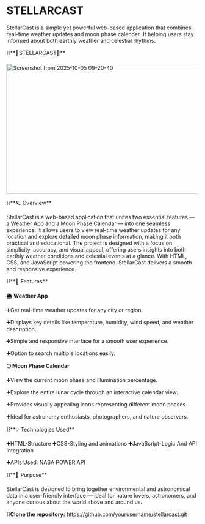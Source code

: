 # STELLARCAST
 StellarCast is a simple yet powerful web-based application that combines real-time weather updates and moon phase calender .It helping users stay informed about both earthly weather and celestial rhythms.

⛓️**🌌STELLARCAST🚀**

<img width="520" height="340" alt="Screenshot from 2025-10-05 09-20-40" src="https://github.com/user-attachments/assets/863c2cd2-83f1-4539-aa55-40866752dcd2" />


⛓️**🪐 Overview**

StellarCast is a web-based application that unites two essential features — a Weather App and a Moon Phase Calendar — into one seamless experience.
It allows users to view real-time weather updates for any location and explore detailed moon phase information, making it both practical and educational.
The project is designed with a focus on simplicity, accuracy, and visual appeal, offering users insights into both earthly weather conditions and celestial events at a glance.
With HTML, CSS, and JavaScript powering the frontend. StellarCast delivers a smooth and responsive experience.

⛓️**🚀 Features**

**🌦️ Weather App**

➕Get real-time weather updates for any city or region.

➕Displays key details like temperature, humidity, wind speed, and weather description.

➕Simple and responsive interface for a smooth user experience.

➕Option to search multiple locations easily.

**🌕 Moon Phase Calendar**

➕View the current moon phase and illumination percentage.

➕Explore the entire lunar cycle through an interactive calendar view.

➕Provides visually appealing icons representing different moon phases.

➕Ideal for astronomy enthusiasts, photographers, and nature observers.

⛓️**💡 Technologies Used**

➕HTML-Structure
➕CSS-Styling and animations
➕JavaScript-Logic And API Integration

➕APIs Used: NASA POWER API

⛓️**🎯 Purpose**

StellarCast is designed to bring together environmental and astronomical data in a user-friendly interface — ideal for nature lovers, astronomers, and anyone curious about the world above and around us.

⛓️**Clone the repository:**
 https://github.com/yourusername/stellarcast.git
